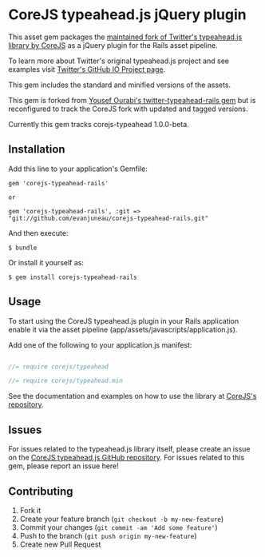 # CoreJS typeahead.js jQuery plugin

This asset gem packages the [maintained fork of Twitter's typeahead.js library by CoreJS](https://github.com/corejavascript/typeahead.js) as a jQuery plugin for the Rails asset pipeline.

To learn more about Twitter's original typeahead.js project and see examples visit [Twitter's GitHub IO Project page](https://twitter.github.io/typeahead.js).

This gem includes the standard and minified versions of the assets.

This gem is forked from [Yousef Ourabi's twitter-typeahead-rails gem](https://github.com/yourabi/twitter-typeahead-rails) but is reconfigured to track the CoreJS fork with updated and tagged versions.

Currently this gem tracks corejs-typeahead 1.0.0-beta.

## Installation

Add this line to your application's Gemfile:

    gem 'corejs-typeahead-rails'

    or

    gem 'corejs-typeahead-rails', :git => "git://github.com/evanjuneau/corejs-typeahead-rails.git"


And then execute:

    $ bundle

Or install it yourself as:

    $ gem install corejs-typeahead-rails

## Usage

To start using the CoreJS typeahead.js plugin in your Rails application enable it via the asset pipeline (app/assets/javascripts/application.js).

Add one of the following to your application.js manifest:

```js

//= require corejs/typeahead

//= require corejs/typeahead.min

```

See the documentation and examples on how to use the library at [CoreJS's repository](https://github.com/corejavascript/typeahead.js).

## Issues

For issues related to the typeahead.js library itself, please create an issue on the [CoreJS typeahead.js GitHub repository](https://github.com/corejavascript/typeahead.js/issues). For issues related to this gem, please report an issue here!

## Contributing

1. Fork it
2. Create your feature branch (`git checkout -b my-new-feature`)
3. Commit your changes (`git commit -am 'Add some feature'`)
4. Push to the branch (`git push origin my-new-feature`)
5. Create new Pull Request
